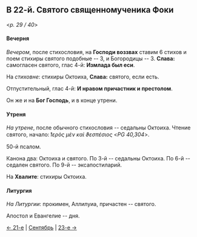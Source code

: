 
## В 22-й. Святого священномученика Фоки

<*p. 29 / 40*>

#### Вечерня

*Вечером*, после стихословия, на **Господи воззвах** ставим 6 стихов и поем стихиры святого подобные -- 3, 
и Богородицы -- 3. **Слава:** самогласен святого, глас 4-й: **Измлада был еси**. 

На *стиховне*: стихиры Октоиха, **Слава:** святого, если есть. 

Отпустительный, глас 4-й: **И нравом причастник и престолом**.

Он же и на **Бог Господь**, и в конце утрени.

#### Утреня

*На утрене*, после обычного стихословия -- седальны Октоиха. 
Чтение святого, начало: *̔Ιερὸς μὲν καὶ ϑεσπέσιος* <*PG 40,304*>. 

50-й псалом. 

Канона два: Октоиха и святого. 
По 3-й -- седальны Октоиха. 
По 6-й -- седален святого. 
По 9-й -- эксапостиларий. 

На **Хвалите**: стихиры Октоиха.

#### Литургия

*На Литургии*: прокимен, Аллилуиа, причастен -- святого. 

Апостол и Евангелие -- дня.

[← 21-е](09_21_MES.ru.md) | [Сентябрь](README.md#22-й) | [23-е →](09_23_MES.ru.md)
